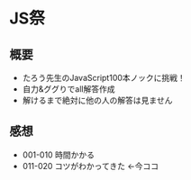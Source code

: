 # JS祭
## 概要
- たろう先生のJavaScript100本ノックに挑戦！
- 自力&ググりでall解答作成
- 解けるまで絶対に他の人の解答は見ません
## 感想
- 001-010 時間かかる
- 011-020 コツがわかってきた ←今ココ
